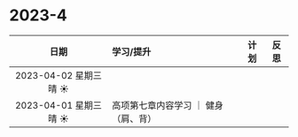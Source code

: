 # 2023-4

|          日期          | 学习/提升                            | 计划 | 反思 |
| :--------------------: | :----------------------------------- | :--: | :--: |
| 2023-04-02 星期三 晴 ☀️ |                                      |      |      |
| 2023-04-01 星期三 晴 ☀️ | 高项第七章内容学习 ｜ 健身（肩、背） |      |      |

